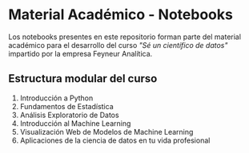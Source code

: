 # Material Académico - Notebooks
Los notebooks presentes en este repositorio forman parte del material académico para el desarrollo del curso *"Sé un científico de datos"* impartido por la empresa Feyneur Analítica.

## Estructura modular del curso
1. Introducción a Python
2. Fundamentos de Estadística
3. Análisis Exploratorio de Datos
4. Introducción al Machine Learning
5. Visualización Web de Modelos de Machine Learning
6. Aplicaciones de la ciencia de datos en tu vida profesional

